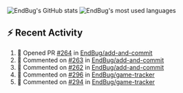 ![EndBug's GitHub stats](https://github-readme-stats.vercel.app/api?username=endbug&show_icons=true&theme=dark)
![EndBug's most used languages](https://github-readme-stats.vercel.app/api/top-langs/?username=endbug&layout=compact&theme=dark)

## ⚡ Recent Activity

<!--START_SECTION:activity-->
1. 💪 Opened PR [#264](https://github.com//EndBug/add-and-commit/pull/264) in [EndBug/add-and-commit](https://github.com//EndBug/add-and-commit)
2. 💬 Commented on [#263](https://github.com//EndBug/add-and-commit/issues/263) in [EndBug/add-and-commit](https://github.com//EndBug/add-and-commit)
3. 💬 Commented on [#262](https://github.com//EndBug/add-and-commit/issues/262) in [EndBug/add-and-commit](https://github.com//EndBug/add-and-commit)
4. 💬 Commented on [#296](https://github.com//EndBug/game-tracker/issues/296) in [EndBug/game-tracker](https://github.com//EndBug/game-tracker)
5. 💬 Commented on [#294](https://github.com//EndBug/game-tracker/issues/294) in [EndBug/game-tracker](https://github.com//EndBug/game-tracker)
<!--END_SECTION:activity-->
